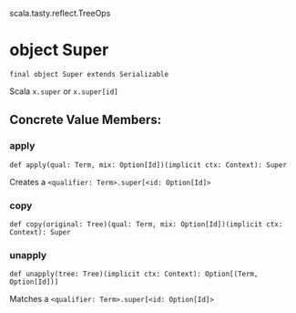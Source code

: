 scala.tasty.reflect.TreeOps
# object Super

<pre><code class="language-scala" >final object Super extends Serializable</pre></code>
Scala `x.super` or `x.super[id]`

## Concrete Value Members:
### apply
<pre><code class="language-scala" >def apply(qual: Term, mix: Option[Id])(implicit ctx: Context): Super</pre></code>
Creates a `<qualifier: Term>.super[<id: Option[Id]>`

### copy
<pre><code class="language-scala" >def copy(original: Tree)(qual: Term, mix: Option[Id])(implicit ctx: Context): Super</pre></code>

### unapply
<pre><code class="language-scala" >def unapply(tree: Tree)(implicit ctx: Context): Option[(Term, Option[Id])]</pre></code>
Matches a `<qualifier: Term>.super[<id: Option[Id]>`

